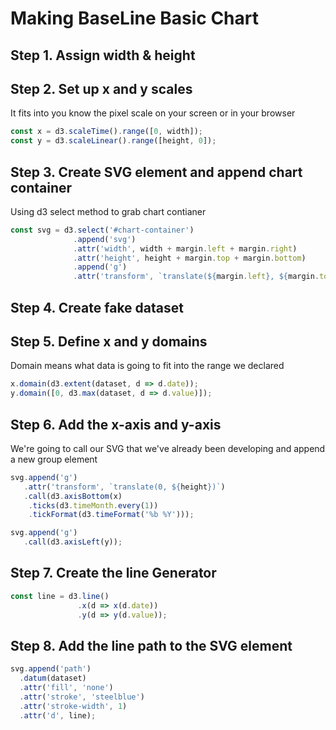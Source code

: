 # Making BaseLine Basic Chart

## Step 1. Assign width & height

## Step 2. Set up x and y scales

It fits into you know the pixel scale on your screen or in your browser

```javascript
const x = d3.scaleTime().range([0, width]);
const y = d3.scaleLinear().range([height, 0]);
```

## Step 3. Create SVG element and append chart container

Using d3 select method to grab chart contianer 

```javascript
const svg = d3.select('#chart-container')
              .append('svg')
              .attr('width', width + margin.left + margin.right)
              .attr('height', height + margin.top + margin.bottom)
              .append('g')
              .attr('transform', `translate(${margin.left}, ${margin.top})`);
```

## Step 4. Create fake dataset

## Step 5. Define x and y domains

Domain means what data is going to fit into the range we declared

```javascript
x.domain(d3.extent(dataset, d => d.date));
y.domain([0, d3.max(dataset, d => d.value)]);
```

## Step 6. Add the x-axis and y-axis

We're going to call our SVG that we've already been developing and append a new group element

```javascript
svg.append('g')
   .attr('transform', `translate(0, ${height})`)
   .call(d3.axisBottom(x)
    .ticks(d3.timeMonth.every(1))
    .tickFormat(d3.timeFormat('%b %Y')));
```

```javascript
svg.append('g')
   .call(d3.axisLeft(y));
```

## Step 7. Create the line Generator
```javascript
const line = d3.line()
               .x(d => x(d.date))
               .y(d => y(d.value));
```

## Step 8. Add the line path to the SVG element
```javascript
svg.append('path')
  .datum(dataset)
  .attr('fill', 'none')
  .attr('stroke', 'steelblue')
  .attr('stroke-width', 1)
  .attr('d', line);
```